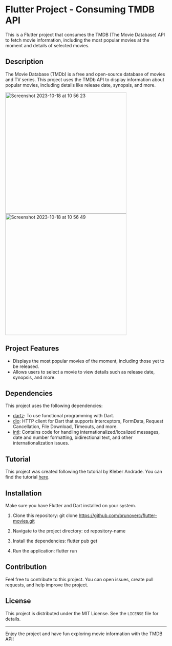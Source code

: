 # Flutter Project - Consuming TMDB API

This is a Flutter project that consumes the TMDB (The Movie Database) API to fetch movie information, including the most popular movies at the moment and details of selected movies.

## Description

The Movie Database (TMDb) is a free and open-source database of movies and TV series. This project uses the TMDb API to display information about popular movies, including details like release date, synopsis, and more.

<img width="378" alt="Screenshot 2023-10-18 at 10 56 23" src="https://github.com/brunoverc/flutter.movies/assets/69854207/b27ebc49-6125-45dd-9b12-97aecd6358c5">

<img width="378" alt="Screenshot 2023-10-18 at 10 56 49" src="https://github.com/brunoverc/flutter.movies/assets/69854207/c3644857-3a05-48b4-a8cf-6d7cd2c69a97">


## Project Features

- Displays the most popular movies of the moment, including those yet to be released.
- Allows users to select a movie to view details such as release date, synopsis, and more.

## Dependencies

This project uses the following dependencies:

- [dartz](https://pub.dev/packages/dartz): To use functional programming with Dart.
- [dio](https://pub.dev/packages/dio): HTTP client for Dart that supports Interceptors, FormData, Request Cancellation, File Download, Timeouts, and more.
- [intl](https://pub.dev/packages/intl): Contains code for handling internationalized/localized messages, date and number formatting, bidirectional text, and other internationalization issues.

## Tutorial

This project was created following the tutorial by Kleber Andrade. You can find the tutorial [here](https://medium.com/flutter-comunidade-br/criando-um-aplicativo-em-flutter-para-consumir-uma-api-de-filmes-tmdb-2b5a9982bfcd).

## Installation

Make sure you have Flutter and Dart installed on your system.

1. Clone this repository:
git clone https://github.com/brunoverc/flutter-movies.git

2. Navigate to the project directory:
cd repository-name

3. Install the dependencies:
flutter pub get

4. Run the application:
flutter run


## Contribution

Feel free to contribute to this project. You can open issues, create pull requests, and help improve the project.

## License

This project is distributed under the MIT License. See the `LICENSE` file for details.

---

Enjoy the project and have fun exploring movie information with the TMDB API!
